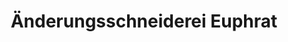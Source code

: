 ---
title: "Änderungsschneiderei Euphrat"
url: /gummersbach/aenderungsschneiderei-euphrat/
shop: Schneiderei
---